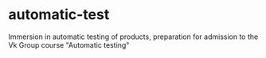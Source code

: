 # automatic-test
Immersion in automatic testing of products, preparation for admission to the Vk Group course "Automatic testing"
